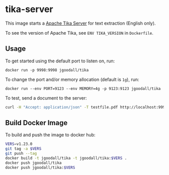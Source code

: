 # tika-server

This image starts a [Apache Tika Server](https://tika.apache.org/) for text extraction (English only).

To see the version of Apache Tika, see `ENV TIKA_VERSION` in `Dockerfile`.

## Usage

To get started using the default port to listen on, run:

```docker run -p 9998:9998 jgoodall/tika```

To change the port and/or memory allocation (default is `1g`), run:

```docker run --env PORT=9123 --env MEMORY=4g -p 9123:9123 jgoodall/tika```

To test, send a document to the server:

```sh
curl -H "Accept: application/json" -T testfile.pdf http://localhost:9998/meta
```

## Build Docker Image

To build and push the image to docker hub:

```sh
VERS=v1.23.0
git tag -a $VERS
git push --tag
docker build -t jgoodall/tika -t jgoodall/tika:$VERS .
docker push jgoodall/tika
docker push jgoodall/tika:$VERS
```
